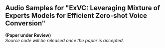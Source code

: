 ## Audio Samples for "ExVC: Leveraging Mixture of Experts Models for Efficient Zero-shot Voice Conversion"
**(Paper under Review)**  
*Source code will be released once the paper is accepted.*
